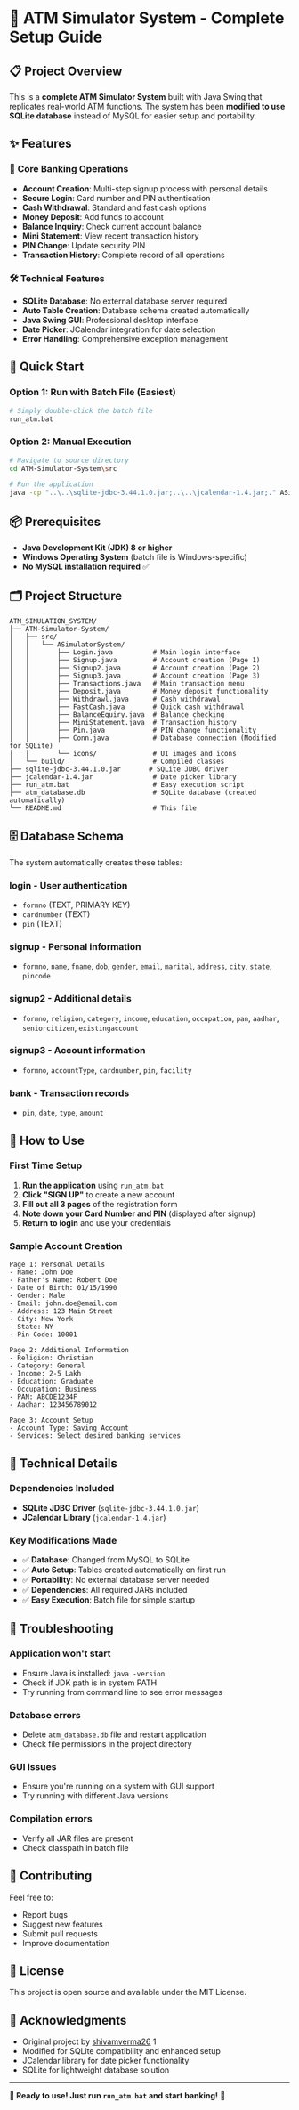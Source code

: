# 🏧 ATM Simulator System - Complete Setup Guide

## 📋 Project Overview

This is a **complete ATM Simulator System** built with Java Swing that replicates real-world ATM functions. The system has been **modified to use SQLite database** instead of MySQL for easier setup and portability.

## ✨ Features

### 🔐 **Core Banking Operations**
- **Account Creation**: Multi-step signup process with personal details
- **Secure Login**: Card number and PIN authentication
- **Cash Withdrawal**: Standard and fast cash options
- **Money Deposit**: Add funds to account
- **Balance Inquiry**: Check current account balance
- **Mini Statement**: View recent transaction history
- **PIN Change**: Update security PIN
- **Transaction History**: Complete record of all operations

### 🛠️ **Technical Features**
- **SQLite Database**: No external database server required
- **Auto Table Creation**: Database schema created automatically
- **Java Swing GUI**: Professional desktop interface
- **Date Picker**: JCalendar integration for date selection
- **Error Handling**: Comprehensive exception management

## 🚀 Quick Start

### **Option 1: Run with Batch File (Easiest)**
```bash
# Simply double-click the batch file
run_atm.bat
```

### **Option 2: Manual Execution**
```bash
# Navigate to source directory
cd ATM-Simulator-System\src

# Run the application
java -cp "..\..\sqlite-jdbc-3.44.1.0.jar;..\..\jcalendar-1.4.jar;." ASimulatorSystem.Login
```

## 📦 Prerequisites

- **Java Development Kit (JDK) 8 or higher**
- **Windows Operating System** (batch file is Windows-specific)
- **No MySQL installation required** ✅

## 🗂️ Project Structure

```
ATM_SIMULATION_SYSTEM/
├── ATM-Simulator-System/
│   ├── src/
│   │   └── ASimulatorSystem/
│   │       ├── Login.java          # Main login interface
│   │       ├── Signup.java         # Account creation (Page 1)
│   │       ├── Signup2.java        # Account creation (Page 2)
│   │       ├── Signup3.java        # Account creation (Page 3)
│   │       ├── Transactions.java   # Main transaction menu
│   │       ├── Deposit.java        # Money deposit functionality
│   │       ├── Withdrawl.java      # Cash withdrawal
│   │       ├── FastCash.java       # Quick cash withdrawal
│   │       ├── BalanceEquiry.java  # Balance checking
│   │       ├── MiniStatement.java  # Transaction history
│   │       ├── Pin.java            # PIN change functionality
│   │       ├── Conn.java           # Database connection (Modified for SQLite)
│   │       └── icons/              # UI images and icons
│   └── build/                      # Compiled classes
├── sqlite-jdbc-3.44.1.0.jar       # SQLite JDBC driver
├── jcalendar-1.4.jar               # Date picker library
├── run_atm.bat                     # Easy execution script
├── atm_database.db                 # SQLite database (created automatically)
└── README.md                       # This file
```

## 🗄️ Database Schema

The system automatically creates these tables:

### **login** - User authentication
- `formno` (TEXT, PRIMARY KEY)
- `cardnumber` (TEXT)
- `pin` (TEXT)

### **signup** - Personal information
- `formno`, `name`, `fname`, `dob`, `gender`, `email`, `marital`, `address`, `city`, `state`, `pincode`

### **signup2** - Additional details
- `formno`, `religion`, `category`, `income`, `education`, `occupation`, `pan`, `aadhar`, `seniorcitizen`, `existingaccount`

### **signup3** - Account information
- `formno`, `accountType`, `cardnumber`, `pin`, `facility`

### **bank** - Transaction records
- `pin`, `date`, `type`, `amount`

## 🎯 How to Use

### **First Time Setup**
1. **Run the application** using `run_atm.bat`
2. **Click "SIGN UP"** to create a new account
3. **Fill out all 3 pages** of the registration form
4. **Note down your Card Number and PIN** (displayed after signup)
5. **Return to login** and use your credentials

### **Sample Account Creation**
```
Page 1: Personal Details
- Name: John Doe
- Father's Name: Robert Doe
- Date of Birth: 01/15/1990
- Gender: Male
- Email: john.doe@email.com
- Address: 123 Main Street
- City: New York
- State: NY
- Pin Code: 10001

Page 2: Additional Information
- Religion: Christian
- Category: General
- Income: 2-5 Lakh
- Education: Graduate
- Occupation: Business
- PAN: ABCDE1234F
- Aadhar: 123456789012

Page 3: Account Setup
- Account Type: Saving Account
- Services: Select desired banking services
```

## 🔧 Technical Details

### **Dependencies Included**
- **SQLite JDBC Driver** (`sqlite-jdbc-3.44.1.0.jar`)
- **JCalendar Library** (`jcalendar-1.4.jar`)

### **Key Modifications Made**
- ✅ **Database**: Changed from MySQL to SQLite
- ✅ **Auto Setup**: Tables created automatically on first run
- ✅ **Portability**: No external database server needed
- ✅ **Dependencies**: All required JARs included
- ✅ **Easy Execution**: Batch file for simple startup

## 🐛 Troubleshooting

### **Application won't start**
- Ensure Java is installed: `java -version`
- Check if JDK path is in system PATH
- Try running from command line to see error messages

### **Database errors**
- Delete `atm_database.db` file and restart application
- Check file permissions in the project directory

### **GUI issues**
- Ensure you're running on a system with GUI support
- Try running with different Java versions

### **Compilation errors**
- Verify all JAR files are present
- Check classpath in batch file

## 🤝 Contributing

Feel free to:
- Report bugs
- Suggest new features
- Submit pull requests
- Improve documentation

## 📄 License

This project is open source and available under the MIT License.

## 🙏 Acknowledgments

- Original project by [shivamverma26](https://github.com/shivamverma26/ATM_Simulator) <mcreference link="https://github.com/shivamverma26/ATM_Simulator" index="1">1</mcreference>
- Modified for SQLite compatibility and enhanced setup
- JCalendar library for date picker functionality
- SQLite for lightweight database solution

---

**🎯 Ready to use! Just run `run_atm.bat` and start banking!** 🏦